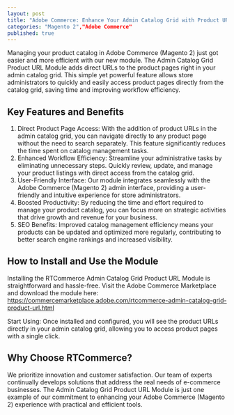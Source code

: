 ```yaml
---
layout: post
title: "Adobe Commerce: Enhance Your Admin Catalog Grid with Product URLs"
categories: "Magento 2","Adobe Commerce"
published: true
---
```

<!-- At RTCommerce, we are dedicated to providing innovative solutions that streamline and enhance your e-commerce operations.  We are excited to announce the release of our latest Adobe Commerce (Magento 2) module, designed to bring added functionality and efficiency to your online store: the Admin Catalog Grid Product URL Module. -->

<!-- ## What is the Admin Catalog Grid Product URL Module? -->

Managing your product catalog in Adobe Commerce (Magento 2) just got easier and more efficient with our new module. The Admin Catalog Grid Product URL Module adds direct URLs to the product pages right in your admin catalog grid. This simple yet powerful feature allows store administrators to quickly and easily access product pages directly from the catalog grid, saving time and improving workflow efficiency.

## Key Features and Benefits

1. Direct Product Page Access: With the addition of product URLs in the admin catalog grid, you can navigate directly to any product page without the need to search separately. This feature significantly reduces the time spent on catalog management tasks.
2. Enhanced Workflow Efficiency: Streamline your administrative tasks by eliminating unnecessary steps. Quickly review, update, and manage your product listings with direct access from the catalog grid.
3. User-Friendly Interface: Our module integrates seamlessly with the Adobe Commerce (Magento 2) admin interface, providing a user-friendly and intuitive experience for store administrators.
4. Boosted Productivity: By reducing the time and effort required to manage your product catalog, you can focus more on strategic activities that drive growth and revenue for your business.
5. SEO Benefits: Improved catalog management efficiency means your products can be updated and optimized more regularly, contributing to better search engine rankings and increased visibility.

## How to Install and Use the Module

Installing the RTCommerce Admin Catalog Grid Product URL Module is straightforward and hassle-free.  Visit the Adobe Commerce Marketplace and download the module here:
https://commercemarketplace.adobe.com/rtcommerce-admin-catalog-grid-product-url.html

Start Using: Once installed and configured, you will see the product URLs directly in your admin catalog grid, allowing you to access product pages with a single click.

## Why Choose RTCommerce?

We prioritize innovation and customer satisfaction. Our team of experts continually develops solutions that address the real needs of e-commerce businesses. The Admin Catalog Grid Product URL Module is just one example of our commitment to enhancing your Adobe Commerce (Magento 2) experience with practical and efficient tools.